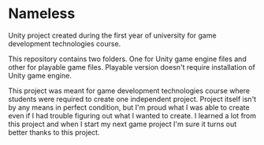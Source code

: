 # Nameless
Unity project created during the first year of university for game development technologies course. 

This repository contains two folders. One for Unity game engine files and other for playable game files.
Playable version doesn't require installation of Unity game engine.

This project was meant for game development technologies course where students were required to 
create one independent project. Project itself isn't by any means in perfect condition, but I'm 
proud what I was able to create even if I had trouble figuring out what I wanted to create.
I learned a lot from this project and when I start my next game project I'm sure it turns out 
better thanks to this project.
